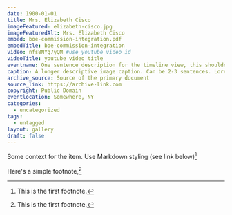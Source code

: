 ```yaml
---
date: 1900-01-01
title: Mrs. Elizabeth Cisco
imageFeatured: elizabeth-cisco.jpg
imageFeaturedAlt: Mrs. Elizabeth Cisco
embed: boe-commission-integration.pdf
embedTitle: boe-commission-integration
video: nfs8NYg7yQM #use youtube video id
videoTitle: youtube video title
eventname: One sentence description for the timeline view, this shouldn't be longer than 125 characters.
caption: A longer descriptive image caption. Can be 2-3 sentences. Lorem ipsum dolor sit amet, consectetur adipiscing elit. Cras magna est, consectetur vel dapibus ac, gravida a metus. Integer scelerisque elit odio, nec rutrum ante volutpat ultrices. Pellentesque nec consequat orci. Aliquam leo est, dictum quis convallis sit amet, elementum sed justo.
archive_source: Source of the primary document
source_link: https://archive-link.com
copyright: Public Domain
eventlocation: Somewhere, NY
categories:
  - uncategorized
tags:
  - untagged
layout: gallery
draft: false
---
```


Some context for the item. Use Markdown styling (see link below)[^2]

Here's a simple footnote,[^1]

[^1]: This is the first footnote.
[^2]: This is the first footnote.
